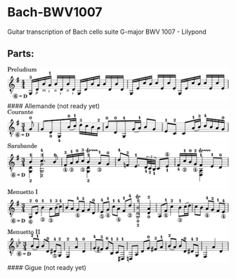 # Bach-BWV1007
Guitar transcription of Bach cello suite G-major BWV 1007 - Lilypond


## Parts:
<img src="preview/preludium.png"/>
#### Allemande (not ready yet)
<img src="preview/courante.png"/>
<img src="preview/sarabande.png"/>
<img src="preview/minuetti.png"/>
#### Gigue (not ready yet)
